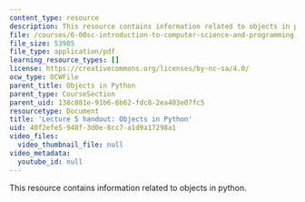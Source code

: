 ```yaml
---
content_type: resource
description: This resource contains information related to objects in python.
file: /courses/6-00sc-introduction-to-computer-science-and-programming-spring-2011/40f2efe5948f3d0e8cc7a1d9a17298a1_MIT6_00SCS11_lec05.pdf
file_size: 53905
file_type: application/pdf
learning_resource_types: []
license: https://creativecommons.org/licenses/by-nc-sa/4.0/
ocw_type: OCWFile
parent_title: Objects in Python
parent_type: CourseSection
parent_uid: 138c881e-91b6-6b62-fdc8-2ea403e07fc5
resourcetype: Document
title: 'Lecture 5 handout: Objects in Python'
uid: 40f2efe5-948f-3d0e-8cc7-a1d9a17298a1
video_files:
  video_thumbnail_file: null
video_metadata:
  youtube_id: null
---
```

This resource contains information related to objects in python.